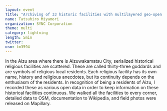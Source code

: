 ```yaml
---
layout: event
Title: "Archiving of 33 historic facilities with multilayered geo-open data."
name: Tatsuhiro Miyamori
organization: SYNC Corporation
theme: multi
category: lightning
length: 5min
twitter:
osm: tm3594
---
```

In the Aizu area where there is Aizuwakamatsu City, serialized historical religious facilities are scattered.
These are called thirty-three goddards and are symbols of religious local residents.
Each religious facility has its own name, history and religious anecdotes, but its continuity depends on the enthusiasm of the residents.
In recognition of being a residents of Aizu, I recorded these as various open data in order to keep information on these historical facilities continuous.
We walked all the facilities to every corner, detailed data to OSM, documentation to Wikipedia, and field photos were released on Mapillary.
